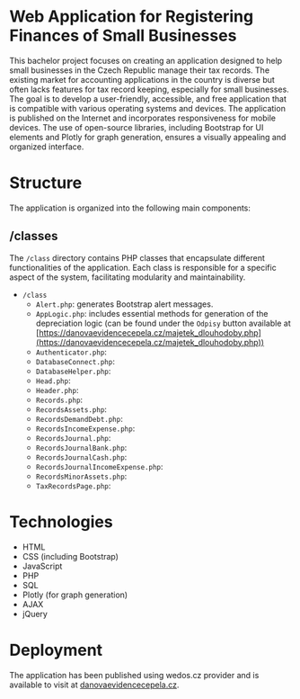 # Web Application for Registering Finances of Small Businesses
This bachelor project focuses on creating an application designed to help small businesses in the Czech Republic manage their tax records. The existing market for accounting applications in the country is diverse but often lacks features for tax record keeping, especially for small businesses. The goal is to develop a user-friendly, accessible, and free application that is compatible with various operating systems and devices. The application is published on the Internet and incorporates responsiveness for mobile devices. The use of open-source libraries, including Bootstrap for UI elements and Plotly for graph generation, ensures a visually appealing and organized interface.

# Structure

The application is organized into the following main components:

## /classes

The `/class` directory contains PHP classes that encapsulate different functionalities of the application. Each class is responsible for a specific aspect of the system, facilitating modularity and maintainability.

- `/class`
  - `Alert.php`: generates Bootstrap alert messages.
  - `AppLogic.php`: includes essential methods for generation of the depreciation logic (can be found under the `Odpisy` button available at [https://danovaevidencecepela.cz/majetek_dlouhodoby.php](https://danovaevidencecepela.cz/majetek_dlouhodoby.php))
  - `Authenticator.php`: 
  - `DatabaseConnect.php`: 
  - `DatabaseHelper.php`: 
  - `Head.php`: 
  - `Header.php`: 
  - `Records.php`: 
  - `RecordsAssets.php`: 
  - `RecordsDemandDebt.php`: 
  - `RecordsIncomeExpense.php`: 
  - `RecordsJournal.php`: 
  - `RecordsJournalBank.php`: 
  - `RecordsJournalCash.php`: 
  - `RecordsJournalIncomeExpense.php`: 
  - `RecordsMinorAssets.php`: 
  - `TaxRecordsPage.php`: 

# Technologies

- HTML
- CSS (including Bootstrap)
- JavaScript
- PHP
- SQL
- Plotly (for graph generation)
- AJAX
- jQuery

# Deployment

The application has been published using wedos.cz provider and is available to visit at [danovaevidencecepela.cz](danovaevidencecepela.cz).
